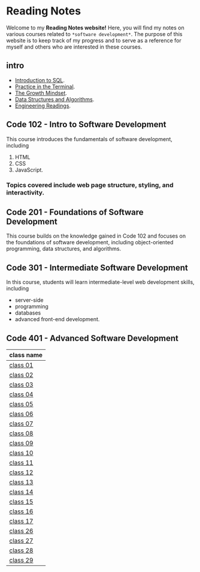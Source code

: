 # Reading Notes

Welcome to my **Reading Notes website!** Here, you will find my notes on various courses related to `*software development*`. The purpose of this website is to keep track of my progress and to serve as a reference for myself and others who are interested in these courses.
##  intro 
- [Introduction to SQL](Introduction_to_SQL.md).
- [Practice in the Terminal](/Practice_in_the_Terminal.md).
- [The Growth Mindset](/The_Growth_Mindset.md).
- [Data Structures and Algorithms](/Data_Structures.md).
- [Engineering Readings](/Engineering_Readings.md).
## Code 102 - Intro to Software Development

This course introduces the fundamentals of software development, including
1. HTML
2. CSS
3. JavaScript.
### Topics covered include web page structure, styling, and interactivity.

## Code 201 - Foundations of Software Development

This course builds on the knowledge gained in Code 102 and focuses on the foundations of software development, including object-oriented programming, data structures, and algorithms.

## Code 301 - Intermediate Software Development

In this course, students will learn intermediate-level web development skills, including 
- server-side
- programming
- databases
- advanced front-end development.

## Code 401 - Advanced Software Development


class name | 
---|
[class 01](/classes/class1/class1.md)|
[class 02](/classes/class02/class02.md)|
[class 03](/classes/class03/class03.md)|
[class 04](/classes/class04/class04.md)|
[class 05](/classes/class05/class05.md)|
[class 06](/classes/class06/class06.md)|
[class 07](/classes/class07/class07.md)|
[class 08](/classes/class08/class08.md)|
[class 09](/classes/class09/class09.md)|
[class 10](/classes/class10/class10.md)|
[class 11](/classes/class11/class11.md)|
[class 12](/classes/class12/class12.md)|
[class 13](/classes/class13/class13.md)|
[class 14](/classes/class14/class14.md)|
[class 15](/classes/class15/class15.md)|
[class 16](/classes/class16/class16.md)|
[class 17](/classes/class17/class17.md)|
[class 26](/classes/class26/class26.md)|
[class 27](/classes/class27/class27.md)|
[class 28](/classes/class28/class28.md)|
[class 29](/classes/class29/class29.md)|

